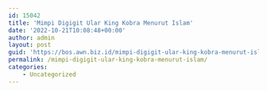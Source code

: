 ```yaml
---
id: 15042
title: 'Mimpi Digigit Ular King Kobra Menurut Islam'
date: '2022-10-21T10:08:48+00:00'
author: admin
layout: post
guid: 'https://bos.awn.biz.id/mimpi-digigit-ular-king-kobra-menurut-islam/'
permalink: /mimpi-digigit-ular-king-kobra-menurut-islam/
categories:
    - Uncategorized
---
```


